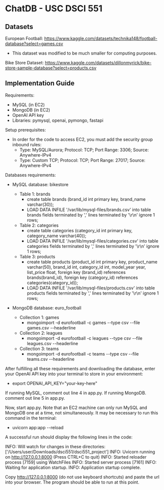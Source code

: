 # ChatDB - USC DSCI 551

## Datasets

European Football: https://www.kaggle.com/datasets/technika148/football-database?select=games.csv
* This dataset was modified to be much smaller for computing purposes.

Bike Store Dataset: https://www.kaggle.com/datasets/dillonmyrick/bike-store-sample-database?select=products.csv

## Implementation Guide

Requirements:
* MySQL (in EC2)
* MongoDB (in EC2)
* OpenAI API key
* Libraries: pymysql, openai, pymongo, fastapi

Setup prerequisites:
* In order for the code to access EC2, you must add the security group inbound rules:
    * Type: MySQL/Aurora; Protocol: TCP; Port Range: 3306; Source: Anywhere-IPv4
    * Type: Custom TCP; Protocol: TCP; Port Range: 27017; Source: Anywhere-IPv4

Databases requirements:
* MySQL database: bikestore
    * Table 1: brands
        * create table brands (brand_id int primary key, brand_name varchar(30));
        * LOAD DATA INFILE '/var/lib/mysql-files/brands.csv' into table brands fields terminated by ',' lines terminated by '\r\n' ignore 1 rows;
    * Table 2: categories
        * create table categories (category_id int primary key, category_name varchar(40));
        * LOAD DATA INFILE '/var/lib/mysql-files/categories.csv' into table categories fields terminated by ',' lines terminated by '\r\n' ignore 1 rows;
    * Table 3: products
        * create table products (product_id int primary key, product_name varchar(50), brand_id int, category_id int, model_year year, list_price float, foreign key (brand_id) references brands(brand_id), foreign key (category_id) references categories(category_id));
        * LOAD DATA INFILE '/var/lib/mysql-files/products.csv' into table products fields terminated by ',' lines terminated by '\r\n' ignore 1 rows;

* MongoDB database: euro_football
    * Collection 1: games
        * mongoimport -d eurofootball -c games --type csv --file games.csv --headerline
    * Collection 2: leagues
        * mongoimport -d eurofootball -c leagues --type csv --file leagues.csv --headerline
    * Collection 3: teams
        * mongoimport -d eurofootball -c teams --type csv --file teams.csv --headerline

After fulfilling all these requirements and downloading the database, enter your OpenAI API key into your terminal to store in your environment:
* export OPENAI_API_KEY="your-key-here"

If running MySQL, comment out line 4 in app.py. If running MongoDB. comment out line 5 in app.py.

Now, start app.py. Note that an EC2 machine can only run MySQL and MongoDB one at a time, not simultaneously. It may be necessary to run this command in the terminal:
* uvicorn app:app --reload

A successful run should display the following lines in the code:

INFO:     Will watch for changes in these directories: ['/Users/user/Downloads/dsci551/dsci551_project']
INFO:     Uvicorn running on http://127.0.0.1:8000 (Press CTRL+C to quit)
INFO:     Started reloader process [7159] using WatchFiles
INFO:     Started server process [7161]
INFO:     Waiting for application startup.
INFO:     Application startup complete.

Copy http://127.0.0.1:8000 (do not use keyboard shortcuts) and paste the url into your browser. The program should be able to run at this point.